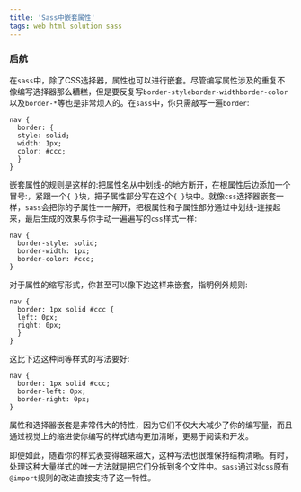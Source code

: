 ```yaml
---
title: 'Sass中嵌套属性'
tags: web html solution sass
---
```


### 启航

<div class="content-intro view-box "><p></p><p>在<code>sass</code>中，除了CSS选择器，属性也可以进行嵌套。尽管编写属性涉及的重复不像编写选择器那么糟糕，但是要反复写<code>border-style</code><code>border-width</code><code>border-color</code>以及<code>border-*</code>等也是非常烦人的。在<code>sass</code>中，你只需敲写一遍<code>border</code>:</p><pre><a class="code-copy right0" title="复制到剪切板"><i class="icon-copy"></i></a><code class="hljs css"><span><span class="hljs-selector-tag">nav</span></span> {
  <span><span class="hljs-attribute">border</span></span><span>: {
  style: solid;</span>
  <span><span class="hljs-attribute">width</span></span><span>: <span><span class="hljs-number">1px</span></span>;</span>
  <span><span class="hljs-attribute">color</span></span><span>: <span><span class="hljs-number">#ccc</span></span>;</span>
  }
}</code></pre><p>嵌套属性的规则是这样的:把属性名从中划线-的地方断开，在根属性后边添加一个冒号:，紧跟一个<code>{ }</code>块，把子属性部分写在这个<code>{ }</code>块中。就像<code>css</code>选择器嵌套一样，<code>sass</code>会把你的子属性一一解开，把根属性和子属性部分通过中划线-连接起来，最后生成的效果与你手动一遍遍写的<code>css</code>样式一样:</p><pre><a class="code-copy right0" title="复制到剪切板"><i class="icon-copy"></i></a><code class="hljs css"><span><span class="hljs-selector-tag">nav</span></span> <span>{
  <span><span><span class="hljs-attribute">border-style</span></span>:<span> solid</span></span>;
  <span><span><span class="hljs-attribute">border-width</span></span>:<span> <span><span class="hljs-number">1px</span></span></span></span>;
  <span><span><span class="hljs-attribute">border-color</span></span>:<span> <span><span class="hljs-number">#ccc</span></span></span></span>;
<span>}</span></span></code></pre><p>对于属性的缩写形式，你甚至可以像下边这样来嵌套，指明例外规则:</p><pre><a class="code-copy right0" title="复制到剪切板"><i class="icon-copy"></i></a><code class="hljs css"><span><span class="hljs-selector-tag">nav</span></span> {
  <span><span class="hljs-attribute">border</span></span><span>: <span><span class="hljs-number">1px</span></span> solid <span><span class="hljs-number">#ccc</span></span> {
  left: <span><span class="hljs-number">0px</span></span>;</span>
  <span><span class="hljs-attribute">right</span></span><span>: <span><span class="hljs-number">0px</span></span>;</span>
  }
}</code></pre><p>这比下边这种同等样式的写法要好:</p><pre><a class="code-copy right0" title="复制到剪切板"><i class="icon-copy"></i></a><code class="hljs css"><span><span class="hljs-selector-tag">nav</span></span> <span>{
  <span><span><span class="hljs-attribute">border</span></span>:<span> <span><span class="hljs-number">1px</span></span> solid <span><span class="hljs-number">#ccc</span></span></span></span>;
  <span><span><span class="hljs-attribute">border-left</span></span>:<span> <span><span class="hljs-number">0px</span></span></span></span>;
  <span><span><span class="hljs-attribute">border-right</span></span>:<span> <span><span class="hljs-number">0px</span></span></span></span>;
<span>}</span></span></code></pre><p>属性和选择器嵌套是非常伟大的特性，因为它们不仅大大减少了你的编写量，而且通过视觉上的缩进使你编写的样式结构更加清晰，更易于阅读和开发。</p><p>即便如此，随着你的样式表变得越来越大，这种写法也很难保持结构清晰。有时，处理这种大量样式的唯一方法就是把它们分拆到多个文件中。<code>sass</code>通过对<code>css</code>原有<code>@import</code>规则的改进直接支持了这一特性。</p></div>